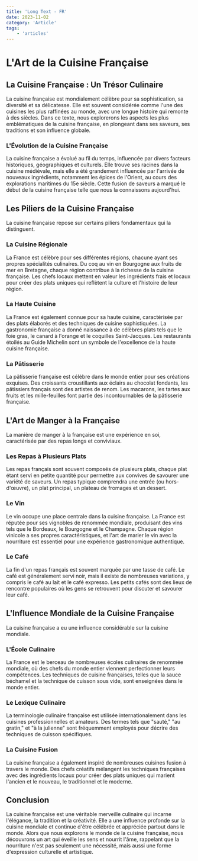 ```yaml
---
title: 'Long Text - FR'
date: 2023-11-02
category: 'Article'
tags:
    - 'articles'
---
```


# L'Art de la Cuisine Française

## La Cuisine Française : Un Trésor Culinaire

La cuisine française est mondialement célèbre pour sa sophistication, sa diversité et sa délicatesse. Elle est souvent considérée comme l'une des cuisines les plus raffinées au monde, avec une longue histoire qui remonte à des siècles. Dans ce texte, nous explorerons les aspects les plus emblématiques de la cuisine française, en plongeant dans ses saveurs, ses traditions et son influence globale.

### L'Évolution de la Cuisine Française
La cuisine française a évolué au fil du temps, influencée par divers facteurs historiques, géographiques et culturels. Elle trouve ses racines dans la cuisine médiévale, mais elle a été grandement influencée par l'arrivée de nouveaux ingrédients, notamment les épices de l'Orient, au cours des explorations maritimes du 15e siècle. Cette fusion de saveurs a marqué le début de la cuisine française telle que nous la connaissons aujourd'hui.

## Les Piliers de la Cuisine Française

La cuisine française repose sur certains piliers fondamentaux qui la distinguent.

### La Cuisine Régionale
La France est célèbre pour ses différentes régions, chacune ayant ses propres spécialités culinaires. Du coq au vin en Bourgogne aux fruits de mer en Bretagne, chaque région contribue à la richesse de la cuisine française. Les chefs locaux mettent en valeur les ingrédients frais et locaux pour créer des plats uniques qui reflètent la culture et l'histoire de leur région.

### La Haute Cuisine
La France est également connue pour sa haute cuisine, caractérisée par des plats élaborés et des techniques de cuisine sophistiquées. La gastronomie française a donné naissance à de célèbres plats tels que le foie gras, le canard à l'orange et le coquilles Saint-Jacques. Les restaurants étoilés au Guide Michelin sont un symbole de l'excellence de la haute cuisine française.

### La Pâtisserie
La pâtisserie française est célèbre dans le monde entier pour ses créations exquises. Des croissants croustillants aux éclairs au chocolat fondants, les pâtissiers français sont des artistes de renom. Les macarons, les tartes aux fruits et les mille-feuilles font partie des incontournables de la pâtisserie française.

## L'Art de Manger à la Française

La manière de manger à la française est une expérience en soi, caractérisée par des repas longs et conviviaux.

### Les Repas à Plusieurs Plats
Les repas français sont souvent composés de plusieurs plats, chaque plat étant servi en petite quantité pour permettre aux convives de savourer une variété de saveurs. Un repas typique comprendra une entrée (ou hors-d'œuvre), un plat principal, un plateau de fromages et un dessert.

### Le Vin
Le vin occupe une place centrale dans la cuisine française. La France est réputée pour ses vignobles de renommée mondiale, produisant des vins tels que le Bordeaux, le Bourgogne et le Champagne. Chaque région vinicole a ses propres caractéristiques, et l'art de marier le vin avec la nourriture est essentiel pour une expérience gastronomique authentique.

### Le Café
La fin d'un repas français est souvent marquée par une tasse de café. Le café est généralement servi noir, mais il existe de nombreuses variations, y compris le café au lait et le café expresso. Les petits cafés sont des lieux de rencontre populaires où les gens se retrouvent pour discuter et savourer leur café.

## L'Influence Mondiale de la Cuisine Française

La cuisine française a eu une influence considérable sur la cuisine mondiale.

### L'École Culinaire
La France est le berceau de nombreuses écoles culinaires de renommée mondiale, où des chefs du monde entier viennent perfectionner leurs compétences. Les techniques de cuisine françaises, telles que la sauce béchamel et la technique de cuisson sous vide, sont enseignées dans le monde entier.

### Le Lexique Culinaire
La terminologie culinaire française est utilisée internationalement dans les cuisines professionnelles et amateurs. Des termes tels que "sauté," "au gratin," et "à la julienne" sont fréquemment employés pour décrire des techniques de cuisson spécifiques.

### La Cuisine Fusion
La cuisine française a également inspiré de nombreuses cuisines fusion à travers le monde. Des chefs créatifs mélangent les techniques françaises avec des ingrédients locaux pour créer des plats uniques qui marient l'ancien et le nouveau, le traditionnel et le moderne.

## Conclusion

La cuisine française est une véritable merveille culinaire qui incarne l'élégance, la tradition et la créativité. Elle a une influence profonde sur la cuisine mondiale et continue d'être célébrée et appréciée partout dans le monde. Alors que nous explorons le monde de la cuisine française, nous découvrons un art qui éveille les sens et nourrit l'âme, rappelant que la nourriture n'est pas seulement une nécessité, mais aussi une forme d'expression culturelle et artistique.
